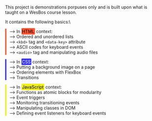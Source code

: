 This project is demonstrations porpuses only and is built upon what is taught on a WesBos course lesson.

It contains the following basics:\

<div style="border-left: 4px solid #FF5733; padding-left: 10px;">

--> In <span style="background-color: #FF5733; color: #000; padding: 1px; border-radius: 3px; border: 1px solid #FF5733">HTML</span> context:\
--> Ordered and unordered lists\
--> `<kbd>` tag and `<data-key>` attribute\
--> ASCII codes for keyboard events\
--> `<audio>` tag and manipulating audio files

</div>

<div style="border-left: 4px solid #3633ff; padding-left: 10px;">

--> In <span style="background-color: #3633ff; color: #fff; padding: 1px; border-radius: 3px; border: 1px solid #3633ff">CSS</span> context:\
--> Putting a background image on a page\
--> Ordering elements with FlexBox\
--> Transitions

</div>

<div style="border-left: 4px solid #f1ee15; padding-left: 10px;">

--> In <span style="background-color: #f1ee15; color: #000; padding: 1px; border-radius: 3px; border: 1px solid #f1ee15">JavaScript</span> context:\
--> Functions as atomic blocks for modularity\
--> Event triggers\
--> Monitoring transitioning events\
--> Manipulating classes in DOM\
--> Defining event listeners for keyboard events

</div>

